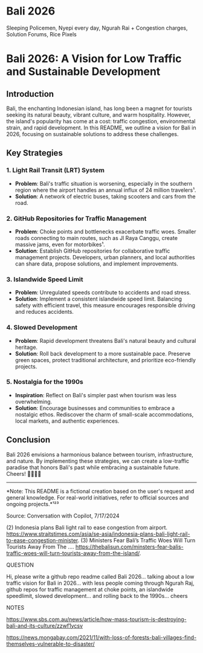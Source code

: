 # Bali 2026

Sleeping Policemen, Nyepi every day, Ngurah Rai + Congestion charges, Solution Forums, Rice Pixels


# Bali 2026: A Vision for Low Traffic and Sustainable Development

## Introduction
Bali, the enchanting Indonesian island, has long been a magnet for tourists seeking its natural beauty, vibrant culture, and warm hospitality. However, the island's popularity has come at a cost: traffic congestion, environmental strain, and rapid development. In this README, we outline a vision for Bali in 2026, focusing on sustainable solutions to address these challenges.

## Key Strategies

### 1. **Light Rail Transit (LRT) System**
   - **Problem**: Bali's traffic situation is worsening, especially in the southern region where the airport handles an annual influx of 24 million travelers¹.
   - **Solution**: A network of electric buses, taking scooters and cars from the road. 

### 2. **GitHub Repositories for Traffic Management**
   - **Problem**: Choke points and bottlenecks exacerbate traffic woes. Smaller roads connecting to main routes, such as Jl Raya Canggu, create massive jams, even for motorbikes¹.
   - **Solution**: Establish GitHub repositories for collaborative traffic management projects. Developers, urban planners, and local authorities can share data, propose solutions, and implement improvements.

### 3. **Islandwide Speed Limit**
   - **Problem**: Unregulated speeds contribute to accidents and road stress.
   - **Solution**: Implement a consistent islandwide speed limit. Balancing safety with efficient travel, this measure encourages responsible driving and reduces accidents.

### 4. **Slowed Development**
   - **Problem**: Rapid development threatens Bali's natural beauty and cultural heritage.
   - **Solution**: Roll back development to a more sustainable pace. Preserve green spaces, protect traditional architecture, and prioritize eco-friendly projects.

### 5. **Nostalgia for the 1990s**
   - **Inspiration**: Reflect on Bali's simpler past when tourism was less overwhelming.
   - **Solution**: Encourage businesses and communities to embrace a nostalgic ethos. Rediscover the charm of small-scale accommodations, local markets, and authentic experiences.

## Conclusion
Bali 2026 envisions a harmonious balance between tourism, infrastructure, and nature. By implementing these strategies, we can create a low-traffic paradise that honors Bali's past while embracing a sustainable future. Cheers! 🌴🚶‍♂️🌺

---

*Note: This README is a fictional creation based on the user's request and general knowledge. For real-world initiatives, refer to official sources and ongoing projects.*¹²³

Source: Conversation with Copilot, 7/17/2024

(2) Indonesia plans Bali light rail to ease congestion from airport. https://www.straitstimes.com/asia/se-asia/indonesia-plans-bali-light-rail-to-ease-congestion-minister.
(3) Ministers Fear Bali’s Traffic Woes Will Turn Tourists Away From The .... https://thebalisun.com/minsters-fear-balis-traffic-woes-will-turn-tourists-away-from-the-island/.

QUESTION

Hi, please write a github repo readme called Bali 2026... talking about a low traffic vision for Bali in 2026... with less people coming through Ngurah Raj, github repos for traffic management at choke points, an islandwide speedlimit, slowed development... and rolling back to the 1990s... cheers 

NOTES

https://www.sbs.com.au/news/article/how-mass-tourism-is-destroying-bali-and-its-culture/zzwf1ycsv

https://news.mongabay.com/2021/11/with-loss-of-forests-bali-villages-find-themselves-vulnerable-to-disaster/

